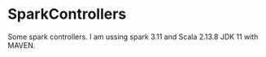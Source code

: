 # SparkControllers
Some spark controllers. 
I am ussing spark 3.11 and Scala 2.13.8
JDK 11 with MAVEN.
